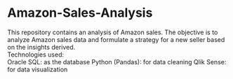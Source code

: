 # Amazon-Sales-Analysis
This repository contains an analysis of Amazon sales. The objective is to analyze Amazon sales data and formulate a strategy for a new seller based on the insights derived.  
Technologies used:  
Oracle SQL: as the database 
Python (Pandas): for data cleaning 
Qlik Sense: for data visualization
